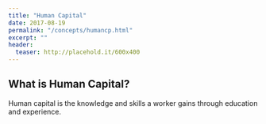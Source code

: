 ```yaml
---
title: "Human Capital"
date: 2017-08-19
permalink: "/concepts/humancp.html"
excerpt: ""
header:
  teaser: http://placehold.it/600x400
---
```


## What is Human Capital?
Human capital is the knowledge and skills a worker gains through education and experience.
